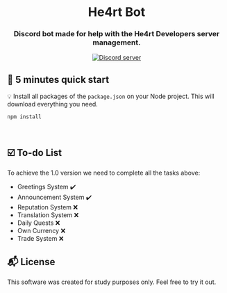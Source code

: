 

<h1 align="center">
  He4rt Bot
</h1>

<h3 align="center">
    Discord bot made for help with the He4rt Developers server management.
</h3> 

<center><a href="https://discord.gg/J78z3FV" target="_blank"><img src="https://discordapp.com/api/guilds/452926217558163456/embed.png" alt="Discord server"/></a></center>

## :rocket: 5 minutes quick start

:bulb: Install all packages of the `package.json` on your Node project. This will download everything you need.

```
npm install
```
<br>

## :ballot_box_with_check: To-do List

To achieve the 1.0 version we need to complete all the tasks above:
  - Greetings System :heavy_check_mark:
  - Announcement System :heavy_check_mark:
  - Reputation System :x:
  - Translation System :x:
  - Daily Quests :x:
  - Own Currency :x: 
  - Trade System :x:


## :mailbox_with_mail: License 

This software was created for study purposes only. Feel free to try it out.



